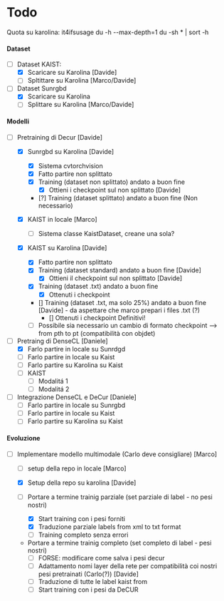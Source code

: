 # Todo

Quota su karolina: it4ifsusage
du -h --max-depth=1
du -sh * | sort -h 


#### Dataset 
- [ ] Dataset KAIST:
  - [X] Scaricare su Karolina [Davide]
  - [ ] Spltittare su Karolina [Marco/Davide]
- [ ] Dataset Sunrgbd
  - [X] Scaricare su Karolina
  - [ ] Splittare su Karolina [Marco/Davide]

#### Modelli

- [ ] Pretraining di Decur [Davide]
  - [X] Sunrgbd su Karolina [Davide]
    - [X] Sistema cvtorchvision
    - [X] Fatto partire non splittato
    - [X] Training (dataset non splittato) andato a buon fine
      - [X] Ottieni i checkpoint sul non splittato [Davide]
    - [?] Training (dataset splittato) andato a buon fine (Non necessario)
    
  - [X] KAIST in locale [Marco]
    - [ ] Sistema classe KaistDataset, creane una sola?
  - [X] KAIST su Karolina [Davide] 
    - [X] Fatto partire non splittato
    - [X] Training (dataset standard) andato a buon fine [Davide]
      - [X] Ottieni il checkpoint sul non splittato [Davide]
    - [X] Training (dataset .txt) andato a buon fine 
      - [X] Ottenuti i checkpoint
    - [] Training (dataset .txt, ma solo 25%) andato a buon fine [Davide] - da aspettare che marco prepari i files .txt (?)
      - [] Ottenuti i checkpoint Definitivi!
    - [ ] Possibile sia necessario un cambio di formato checkpoint --> from pth to pt (compatibilità con objdet)

- [ ] Pretraing di DenseCL [Daniele]
  - [X] Farlo partire in locale su Sunrdgd
  - [ ] Farlo partire in locale su Kaist
  - [ ] Farlo partire su Karolina su Kaist
  - [ ] KAIST
    - [ ] Modalitá 1
    - [ ] Modalitá 2
- [ ] Integrazione DenseCL e DeCur [Daniele]
  - [ ] Farlo partire in locale su Sunrgbd
  - [ ] Farlo partire in locale su Kaist
  - [ ] Farlo partire su Karolina su Kaist

#### Evoluzione

- [ ] Implementare modello multimodale (Carlo deve consigliare) [Marco]
  - [ ] setup della repo in locale [Marco]
  - [X] Setup della repo su karolina [Davide]

  - [ ] Portare a termine trainig parziale (set parziale di label - no pesi nostri)
    - [X] Start training con i pesi forniti   
    - [X] Traduzione parziale labels from xml to txt format
    - [ ] Training completo senza errori 

  - Portare a termine trainig completo (set completo di label - pesi nostri)
    - [ ] FORSE: modificare come salva i pesi decur
    - [ ] Adattamento nomi layer della rete per compatibilità coi nostri pesi pretrainati (Carlo(?)) [Davide]
    - [ ] Traduzione di tutte le label kaist from  
    - [ ] Start training con i pesi da DeCUR